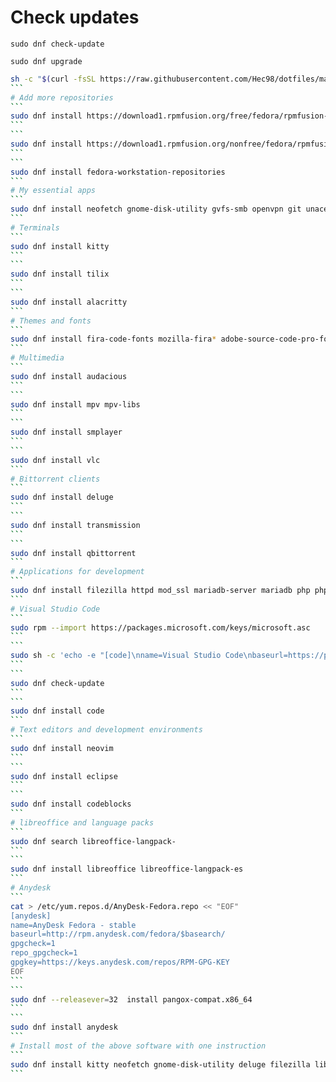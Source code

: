 # Check updates
```
sudo dnf check-update
```
```
sudo dnf upgrade
```
````sh
sh -c "$(curl -fsSL https://raw.githubusercontent.com/Hec98/dotfiles/main/Fedora/update.sh)"
```
# Add more repositories
```
sudo dnf install https://download1.rpmfusion.org/free/fedora/rpmfusion-free-release-$(rpm -E %fedora).noarch.rpm
```
```
sudo dnf install https://download1.rpmfusion.org/nonfree/fedora/rpmfusion-nonfree-release-$(rpm -E %fedora).noarch.rpm
```
```
sudo dnf install fedora-workstation-repositories
```
# My essential apps
```
sudo dnf install neofetch gnome-disk-utility gvfs-smb openvpn git unace p7zip unrar lzip arj sharutils lzop cabextract glances unrar discord 
```
# Terminals
```
sudo dnf install kitty
```
```
sudo dnf install tilix
```
```
sudo dnf install alacritty
```
# Themes and fonts
```
sudo dnf install fira-code-fonts mozilla-fira* adobe-source-code-pro-fonts cascadia-code-fonts numix*
```
# Multimedia
```
sudo dnf install audacious
```
```
sudo dnf install mpv mpv-libs
```
```
sudo dnf install smplayer
```
```
sudo dnf install vlc
```
# Bittorrent clients
```
sudo dnf install deluge
```
```
sudo dnf install transmission
```
```
sudo dnf install qbittorrent
```
# Applications for development
```
sudo dnf install filezilla httpd mod_ssl mariadb-server mariadb php php-common php-mysqlnd php-xml php-json php-gd php-mbstring phpmyadmin java-11-openjdk java-11-openjdk-devel python3 git clang-devel
```
# Visual Studio Code
```
sudo rpm --import https://packages.microsoft.com/keys/microsoft.asc
```
```
sudo sh -c 'echo -e "[code]\nname=Visual Studio Code\nbaseurl=https://packages.microsoft.com/yumrepos/vscode\nenabled=1\ngpgcheck=1\ngpgkey=https://packages.microsoft.com/keys/microsoft.asc" > /etc/yum.repos.d/vscode.repo'
```
```
sudo dnf check-update
```
```
sudo dnf install code
```
# Text editors and development environments
```
sudo dnf install neovim 
```
```
sudo dnf install eclipse 
```
```
sudo dnf install codeblocks
```
# libreoffice and language packs
```
sudo dnf search libreoffice-langpack-
```
```
sudo dnf install libreoffice libreoffice-langpack-es
```
# Anydesk
```
cat > /etc/yum.repos.d/AnyDesk-Fedora.repo << "EOF" 
[anydesk]
name=AnyDesk Fedora - stable
baseurl=http://rpm.anydesk.com/fedora/$basearch/
gpgcheck=1
repo_gpgcheck=1
gpgkey=https://keys.anydesk.com/repos/RPM-GPG-KEY
EOF
```
```
sudo dnf --releasever=32  install pangox-compat.x86_64
```
```
sudo dnf install anydesk
```
# Install most of the above software with one instruction
```
sudo dnf install kitty neofetch gnome-disk-utility deluge filezilla libreoffice libreoffice-langpack-es gvfs-smb audacious openvpn python3 git unace p7zip unrar lzip arj sharutils lzop cabextract httpd mod_ssl mariadb-server mariadb php php-common php-mysqlnd php-xml php-json php-gd php-mbstring phpmyadmin neovim glances unrar java-11-openjdk java-11-openjdk-devel clang-devel mpv mpv-libs discord eclipse fira-code-fonts mozilla-fira* adobe-source-code-pro-fonts cascadia-code-fonts numix* 
```
